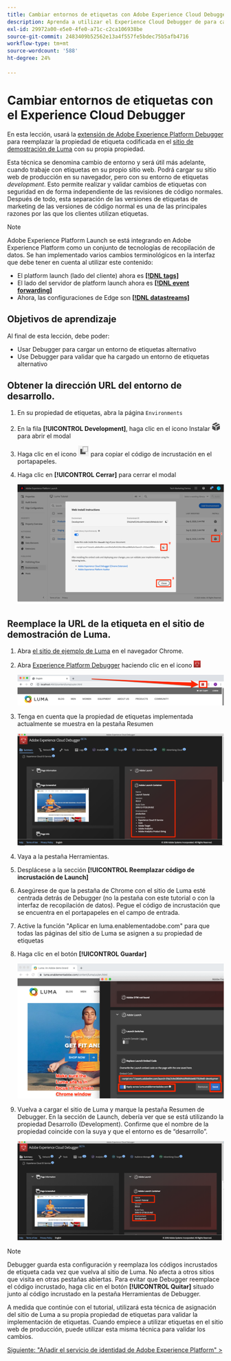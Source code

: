 ```yaml
---
title: Cambiar entornos de etiquetas con Adobe Experience Cloud Debugger
description: Aprenda a utilizar el Experience Cloud Debugger de para cargar distintos códigos incrustados de etiquetas. Esta lección forma parte del tutorial Implementación del Experience Cloud en sitios web.
exl-id: 29972a00-e5e0-4fe0-a71c-c2ca106938be
source-git-commit: 2483409b52562e13a4f557fe5bdec75b5afb4716
workflow-type: tm+mt
source-wordcount: '588'
ht-degree: 24%

---
```


# Cambiar entornos de etiquetas con el Experience Cloud Debugger

En esta lección, usará la [extensión de Adobe Experience Platform Debugger](https://chromewebstore.google.com/detail/adobe-experience-platform/bfnnokhpnncpkdmbokanobigaccjkpob) para reemplazar la propiedad de etiqueta codificada en el [sitio de demostración de Luma](https://luma.enablementadobe.com/content/luma/us/en.html) con su propia propiedad.

Esta técnica se denomina cambio de entorno y será útil más adelante, cuando trabaje con etiquetas en su propio sitio web. Podrá cargar su sitio web de producción en su navegador, pero con su entorno de etiquetas *development*. Esto permite realizar y validar cambios de etiquetas con seguridad en de forma independiente de las revisiones de código normales.  Después de todo, esta separación de las versiones de etiquetas de marketing de las versiones de código normal es una de las principales razones por las que los clientes utilizan etiquetas.

>[!NOTE]
>
>Adobe Experience Platform Launch se está integrando en Adobe Experience Platform como un conjunto de tecnologías de recopilación de datos. Se han implementado varios cambios terminológicos en la interfaz que debe tener en cuenta al utilizar este contenido:
>
> * El platform launch (lado del cliente) ahora es **[[!DNL tags]](https://experienceleague.adobe.com/docs/experience-platform/tags/home.html?lang=es)**
> * El lado del servidor de platform launch ahora es **[[!DNL event forwarding]](https://experienceleague.adobe.com/docs/experience-platform/tags/event-forwarding/overview.html)**
> * Ahora, las configuraciones de Edge son **[[!DNL datastreams]](https://experienceleague.adobe.com/docs/experience-platform/edge/fundamentals/datastreams.html?lang=es)**

## Objetivos de aprendizaje

Al final de esta lección, debe poder:

* Usar Debugger para cargar un entorno de etiquetas alternativo
* Use Debugger para validar que ha cargado un entorno de etiquetas alternativo

## Obtener la dirección URL del entorno de desarrollo.

1. En su propiedad de etiquetas, abra la página `Environments`

1. En la fila **[!UICONTROL Development]**, haga clic en el icono Instalar ![Install](images/launch-installIcon.png) para abrir el modal

1. Haga clic en el icono ![Copiar](images/launch-copyIcon.png) para copiar el código de incrustación en el portapapeles.

1. Haga clic en **[!UICONTROL Cerrar]** para cerrar el modal

   ![Icono Instalar](images/launch-copyInstallCode.png)

## Reemplace la URL de la etiqueta en el sitio de demostración de Luma.

1. Abra [el sitio de ejemplo de Luma](https://luma.enablementadobe.com/content/luma/us/en.html) en el navegador Chrome.

1. Abra [Experience Platform Debugger](https://chromewebstore.google.com/detail/adobe-experience-platform/bfnnokhpnncpkdmbokanobigaccjkpob) haciendo clic en el icono ![Debugger](images/icon-debugger.png)

   ![Haga clic en el icono de Debugger](images/switchEnvironments-openDebugger.png)

1. Tenga en cuenta que la propiedad de etiquetas implementada actualmente se muestra en la pestaña Resumen

   ![entorno de etiquetas mostrado en Debugger](images/switchEnvironments-debuggerOnWeRetail-prod.png)

1. Vaya a la pestaña Herramientas.
1. Desplácese a la sección **[!UICONTROL Reemplazar código de incrustación de Launch]**
1. Asegúrese de que la pestaña de Chrome con el sitio de Luma esté centrada detrás de Debugger (no la pestaña con este tutorial o con la interfaz de recopilación de datos).  Pegue el código de incrustación que se encuentra en el portapapeles en el campo de entrada.
1. Active la función &quot;Aplicar en luma.enablementadobe.com&quot; para que todas las páginas del sitio de Luma se asignen a su propiedad de etiquetas
1. Haga clic en el botón **[!UICONTROL Guardar]**

   ![entorno de etiquetas mostrado en Debugger](images/switchEnvironments-debugger-save.png)

1. Vuelva a cargar el sitio de Luma y marque la pestaña Resumen de Debugger. En la sección de Launch, debería ver que se está utilizando la propiedad Desarrollo (Development). Confirme que el nombre de la propiedad coincide con la suya y que el entorno es de “desarrollo”.

   ![entorno de etiquetas mostrado en Debugger](images/switchEnvironments-debuggerOnWeRetail.png)

>[!NOTE]
>
>Debugger guarda esta configuración y reemplaza los códigos incrustados de etiqueta cada vez que vuelva al sitio de Luma. No afecta a otros sitios que visita en otras pestañas abiertas. Para evitar que Debugger reemplace el código incrustado, haga clic en el botón **[!UICONTROL Quitar]** situado junto al código incrustado en la pestaña Herramientas de Debugger.

A medida que continúe con el tutorial, utilizará esta técnica de asignación del sitio de Luma a su propia propiedad de etiquetas para validar la implementación de etiquetas. Cuando empiece a utilizar etiquetas en el sitio web de producción, puede utilizar esta misma técnica para validar los cambios.

[Siguiente: &quot;Añadir el servicio de identidad de Adobe Experience Platform&quot; >](id-service.md)
